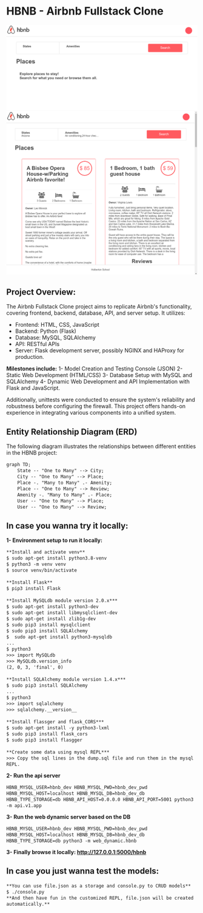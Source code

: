 # HBNB - Airbnb Fullstack Clone

![demo1](/assets/demo1_zswgiq5mf.png)
![demo2](/assets/demo2_gumvjhh25.png)

## Project Overview:

The Airbnb Fullstack Clone project aims to replicate Airbnb's functionality, covering frontend, backend, database, API, and server setup. It utilizes:

- Frontend: HTML, CSS, JavaScript
- Backend: Python (Flask)
- Database: MySQL, SQLAlchemy
- API: RESTful APIs
- Server: Flask development server, possibly NGINX and HAProxy for production.

**Milestones include:**
1- Model Creation and Testing Console (JSON)
2- Static Web Development (HTML/CSS)
3- Database Setup with MySQL and SQLAlchemy
4- Dynamic Web Development and API Implementation with Flask and JavaScript.

Additionally, unittests were conducted to ensure the system's reliability and robustness before configuring the firewall. This project offers hands-on experience in integrating various components into a unified system.

## Entity Relationship Diagram (ERD)

The following diagram illustrates the relationships between different entities in the HBNB project:

```mermaid
graph TD;
    State -- "One to Many" --> City;
    City -- "One to Many" --> Place;
    Place -. "Many to Many" .- Amenity;
    Place -- "One to Many" --> Review;
    Amenity -. "Many to Many" .- Place;
    User -- "One to Many" --> Place;
    User -- "One to Many" --> Review;
```

## In case you wanna try it locally:

**1- Environment setup to run it locally:**

```code
**Install and activate venv**
$ sudo apt-get install python3.8-venv
$ python3 -m venv venv
$ source venv/bin/activate

**Install Flask**
$ pip3 install Flask

**Install MySQLdb module version 2.0.x***
$ sudo apt-get install python3-dev
$ sudo apt-get install libmysqlclient-dev
$ sudo apt-get install zlib1g-dev
$ sudo pip3 install mysqlclient
$ sudo pip3 install SQLAlchemy
$  sudo apt-get install python3-mysqldb
...
$ python3
>>> import MySQLdb
>>> MySQLdb.version_info
(2, 0, 3, 'final', 0)

**Install SQLAlchemy module version 1.4.x***
$ sudo pip3 install SQLAlchemy
...
$ python3
>>> import sqlalchemy
>>> sqlalchemy.__version__

**Install flassger and flask_CORS***
$ sudo apt-get install -y python3-lxml
$ sudo pip3 install flask_cors
$ sudo pip3 install flasgger

**Create some data using mysql REPL***
>>> Copy the sql lines in the dump.sql file and run them in the mysql REPL.
```

**2- Run the api server**

```code
HBNB_MYSQL_USER=hbnb_dev HBNB_MYSQL_PWD=hbnb_dev_pwd HBNB_MYSQL_HOST=localhost HBNB_MYSQL_DB=hbnb_dev_db HBNB_TYPE_STORAGE=db HBNB_API_HOST=0.0.0.0 HBNB_API_PORT=5001 python3 -m api.v1.app
```

**3- Run the web dynamic server based on the DB**

```code
HBNB_MYSQL_USER=hbnb_dev HBNB_MYSQL_PWD=hbnb_dev_pwd HBNB_MYSQL_HOST=localhost HBNB_MYSQL_DB=hbnb_dev_db HBNB_TYPE_STORAGE=db python3 -m web_dynamic.hbnb
```

**3- Finally browse it locally: http://127.0.0.1:5000/hbnb**

## In case you just wanna test the models:

```code
**You can use file.json as a storage and console.py to CRUD models**
$ ./console.py
**And then have fun in the customized REPL, file.json will be created automatically.**
```
